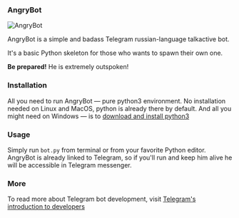 ### AngryBot

![AngryBot](https://image.ibb.co/fLHjtv/AngryBot.jpg)



AngryBot is a simple and badass Telegram russian-language talkactive bot.

It's a basic Python skeleton for those who wants to spawn their own one.

__Be prepared!__ He is extremely outspoken!

### Installation

All you need to run AngryBot — pure python3 environment. No installation needed on Linux and MacOS, python is already there by default. And all you might need on Windows — is to [download and install python3](https://www.python.org/downloads/)

### Usage

Simply run `bot.py` from terminal or from your favorite Python editor. AngryBot is already linked to Telegram, so if you'll run and keep him alive he will be accessible in Telegram messenger.

### More

To read more about Telegram bot development, visit [Telegram's introduction to developers](https://core.telegram.org/bots)